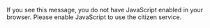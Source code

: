 If you see this message, you do not have JavaScript enabled in your browser. Please enable JavaScript to use the citizen service.
